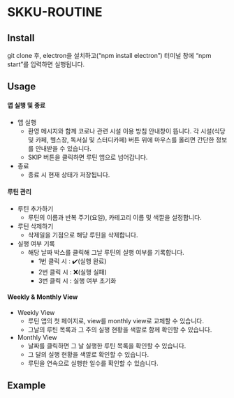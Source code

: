 # SKKU-ROUTINE

## Install
git clone 후, electron을 설치하고(“npm install electron”) 터미널 창에
“npm start”를 입력하면 실행됩니다.

## Usage

#### 앱 실행 및 종료
* 앱 실행
    - 환영 메시지와 함께 코로나 관련 시설 이용 방침 안내창이
뜹니다. 각 시설(식당 및 카페, 헬스장, 독서실 및 스터디카페) 버튼 위에 마우스를 올리면 간단한 정보를 안내받을 수 있습니다.
    - SKIP 버튼을 클릭하면 루틴 앱으로 넘어갑니다.
* 종료
    - 종료 시 현재 상태가 저장됩니다.

#### 루틴 관리
* 루틴 추가하기
    - 루틴의 이름과 반복 주기(요일), 카테고리 이름 및 색깔을 설정합니다.
* 루틴 삭제하기
    - 삭제일을 기점으로 해당 루틴을 삭제합니다.
* 실행 여부 기록
    - 해당 날짜 박스를 클릭해 그날 루틴의 실행 여부를 기록합니다.
        - 1번 클릭 시 : ✔️(실행 완료)
        - 2번 클릭 시 : ❌(실행 실패)
        - 3번 클릭 시 : 실행 여부 초기화

#### Weekly & Monthly View
* Weekly View
    - 루틴 앱의 첫 페이지로, view를 monthly view로 교체할 수
있습니다.
    - 그날의 루틴 목록과 그 주의 실행 현황을 색깔로 함께 확인할
수 있습니다.
* Monthly View
    - 날짜를 클릭하면 그 날 실행한 루틴 목록을 확인할 수
있습니다.
    - 그 달의 실행 현황을 색깔로 확인할 수 있습니다.
    - 루틴을 연속으로 실행한 일수를 확인할 수 있습니다.


## Example
